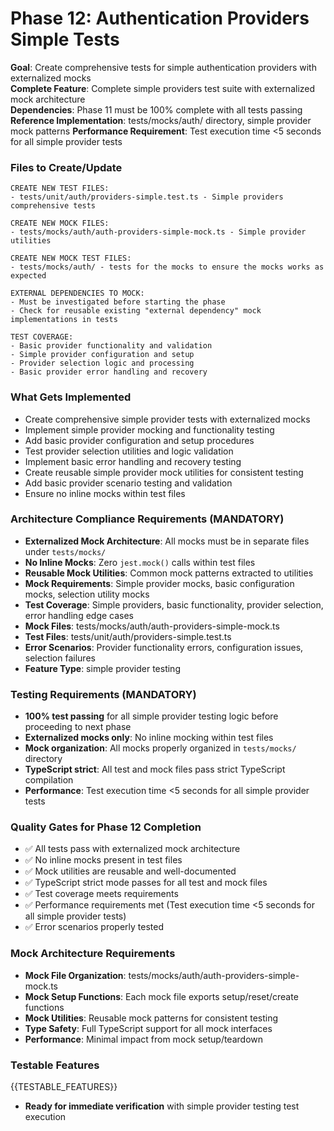 # Phase 12: Authentication Providers Simple Tests

**Goal**: Create comprehensive tests for simple authentication providers with externalized mocks  
**Complete Feature**: Complete simple providers test suite with externalized mock architecture  
**Dependencies**: Phase 11 must be 100% complete with all tests passing
**Reference Implementation**: tests/mocks/auth/ directory, simple provider mock patterns
**Performance Requirement**: Test execution time <5 seconds for all simple provider tests

### Files to Create/Update

```
CREATE NEW TEST FILES:
- tests/unit/auth/providers-simple.test.ts - Simple providers comprehensive tests

CREATE NEW MOCK FILES:
- tests/mocks/auth/auth-providers-simple-mock.ts - Simple provider utilities

CREATE NEW MOCK TEST FILES:
- tests/mocks/auth/ - tests for the mocks to ensure the mocks works as expected

EXTERNAL DEPENDENCIES TO MOCK:
- Must be investigated before starting the phase
- Check for reusable existing "external dependency" mock implementations in tests

TEST COVERAGE:
- Basic provider functionality and validation
- Simple provider configuration and setup
- Provider selection logic and processing
- Basic provider error handling and recovery
```

### What Gets Implemented

- Create comprehensive simple provider tests with externalized mocks
- Implement simple provider mocking and functionality testing
- Add basic provider configuration and setup procedures
- Test provider selection utilities and logic validation
- Implement basic error handling and recovery testing
- Create reusable simple provider mock utilities for consistent testing
- Add basic provider scenario testing and validation
- Ensure no inline mocks within test files

### Architecture Compliance Requirements (MANDATORY)

- **Externalized Mock Architecture**: All mocks must be in separate files under `tests/mocks/`
- **No Inline Mocks**: Zero `jest.mock()` calls within test files
- **Reusable Mock Utilities**: Common mock patterns extracted to utilities
- **Mock Requirements**: Simple provider mocks, basic configuration mocks, selection utility mocks
- **Test Coverage**: Simple providers, basic functionality, provider selection, error handling edge cases
- **Mock Files**: tests/mocks/auth/auth-providers-simple-mock.ts
- **Test Files**: tests/unit/auth/providers-simple.test.ts
- **Error Scenarios**: Provider functionality errors, configuration issues, selection failures
- **Feature Type**: simple provider testing

### Testing Requirements (MANDATORY)

- **100% test passing** for all simple provider testing logic before proceeding to next phase
- **Externalized mocks only**: No inline mocking within test files
- **Mock organization**: All mocks properly organized in `tests/mocks/` directory
- **TypeScript strict**: All test and mock files pass strict TypeScript compilation
- **Performance**: Test execution time <5 seconds for all simple provider tests

### Quality Gates for Phase 12 Completion

- ✅ All tests pass with externalized mock architecture
- ✅ No inline mocks present in test files
- ✅ Mock utilities are reusable and well-documented
- ✅ TypeScript strict mode passes for all test and mock files
- ✅ Test coverage meets requirements
- ✅ Performance requirements met (Test execution time <5 seconds for all simple provider tests)
- ✅ Error scenarios properly tested

### Mock Architecture Requirements

- **Mock File Organization**: tests/mocks/auth/auth-providers-simple-mock.ts
- **Mock Setup Functions**: Each mock file exports setup/reset/create functions
- **Mock Utilities**: Reusable mock patterns for consistent testing
- **Type Safety**: Full TypeScript support for all mock interfaces
- **Performance**: Minimal impact from mock setup/teardown

### Testable Features

{{TESTABLE_FEATURES}}

- **Ready for immediate verification** with simple provider testing test execution
